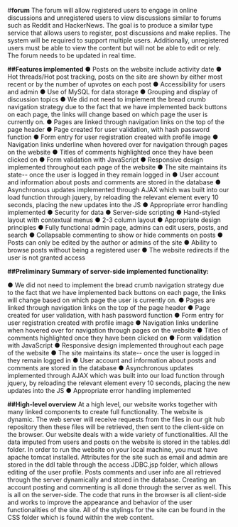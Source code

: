 #**forum**
The  forum will allow registered users to engage in online discussions and unregistered users to view discussions similar to forums such as Reddit and HackerNews. The goal is to produce a similar type service that allows users to register, post discussions and make replies. The system will be required to support multiple users. Additionally, unregistered users must be able to view the content but will not be able to edit or rely. The forum needs to be updated in real time.


**##Features implemented**
●	Posts on the website include activity date
●	Hot threads/Hot post tracking, posts on the site are shown by either most recent or by the number of upvotes on each post
●	Accessibility for users and admin
●	Use of MySQL for data storage
●	Grouping and display of discussion topics
●	We did not need to implement the bread crumb navigation strategy due to the fact that we have implemented back buttons on each page, the links will change based on which page the user is currently on.
●	Pages are linked through navigation links on the top of the page header
●	Page created for user validation, with hash password function
●	Form entry for user registration created with profile image
●	Navigation links underline when hovered over for navigation through pages on the website
●	Titles of comments highlighted once they have been clicked on
●	Form validation with JavaScript
●	Responsive design implemented throughout each page of the website
●	The site maintains its state-- once the user is logged in they remain logged in
●	User account and information about posts and comments are stored in the database
●	Asynchronous updates implemented through AJAX which was built into our load function through jquery, by reloading the relevant element every 10 seconds, placing the new updates into the JS
●	Appropriate error handling implemented
●	Security for data
●	Server-side scripting
●	Hand-styled layout with contextual menus
●	2-3 column layout
●	Appropriate design principles
●	Fully functional admin page, admins can edit users, posts, and search
●	Collapsable commenting to show or hide comments on posts
●	Posts can only be edited by the author or admins of the site
●	Ability to browse posts without being a registered user
●	The website redirects if the user is not granted access 




**##Preliminary Summary of server-side implemented functionality:**

●	We did not need to implement the bread crumb navigation strategy due to the fact that we have implemented back buttons on each page, the links will change based on which page the user is currently on.
●	Pages are linked through navigation links on the top of the page header
●	Page created for user validation, with hash password function
●	Form entry for user registration created with profile image
●	Navigation links underline when hovered over for navigation through pages on the website
●	Titles of comments highlighted once they have been clicked on
●	Form validation with JavaScript
●	Responsive design implemented throughout each page of the website
●	The site maintains its state-- once the user is logged in they remain logged in
●	User account and information about posts and comments are stored in the database
●	Asynchronous updates implemented through AJAX which was built into our load function through jquery, by reloading the relevant element every 10 seconds, placing the new updates into the JS
●	Appropriate error handling implemented

 **##High-level overview**
At a high level, our website works together with many linked components to create full functionality. The website is dynamic. The web server will receive requests from the files in our git hub repository then these files will be retrieved, then sent to the client-side on the browser. Our website deals with a wide variety of functionalities. All the data imputed from users and posts on the website is stored in the tables.ddl folder. In order to run the website on your local machine, you must have apache tomcat installed. Attributes for the site such as email and admin are stored in the ddl table through the access JDBC.jsp folder, which allows editing of the user profile. Posts comments and user info are all retrieved through the server dynamically and stored in the database. Creating an account posting and commenting is all done through the server as well. This is all on the server-side. The code that runs in the browser is all client-side and works to improve the appearance and behavior of the user functionalities of the site. All of the stylings for the site can be found in the CSS folder which is found within the web content.

